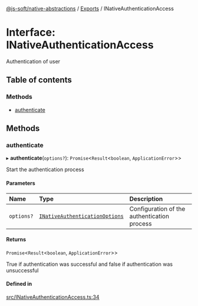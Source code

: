 [@js-soft/native-abstractions](../README.md) / [Exports](../modules.md) / INativeAuthenticationAccess

# Interface: INativeAuthenticationAccess

Authentication of user

## Table of contents

### Methods

- [authenticate](INativeAuthenticationAccess.md#authenticate)

## Methods

### authenticate

▸ **authenticate**(`options?`): `Promise`<`Result`<`boolean`, `ApplicationError`\>\>

Start the authentication process

#### Parameters

| Name | Type | Description |
| :------ | :------ | :------ |
| `options?` | [`INativeAuthenticationOptions`](INativeAuthenticationOptions.md) | Configuration of the authentication process |

#### Returns

`Promise`<`Result`<`boolean`, `ApplicationError`\>\>

True if authentication was successful and false if authentication was unsuccessful

#### Defined in

[src/INativeAuthenticationAccess.ts:34](https://github.com/js-soft/ts-native-access/blob/7416af4/packages/abstractions/src/INativeAuthenticationAccess.ts#L34)
